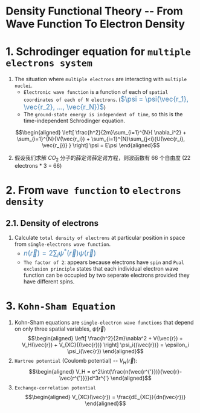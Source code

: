 # Density Functional Theory -- From Wave Function To Electron Density


# 1. Schrodinger equation for `multiple electrons system`
1. The situation where `multiple electrons` are interacting with `multiple nuclei`.
    - `Electronic wave function` is a function of each of `spatial coordinates of each of N electrons`. (<font color="steelblue" size="4">$\psi = \psi(\vec{r_1}, \vec{r_2}, ..., \vec{r_N})$</font>)
    - The `ground-state energy is independent of time`, so this is the time-independent Schrodinger equation.

$$\begin{aligned}
\left[ \frac{h^2}{2m}\sum_{i=1}^{N}{ \nabla_i^2} + \sum_{i=1}^{N}{V(\vec{r_i}) + \sum_{i=1}^{N}\sum_{j<i}{U(\vec{r_i}, \vec{r_j})} } \right] \psi = E\psi
\end{aligned}$$

2. 假设我们求解 $CO_2$ 分子的薛定谔薛定谔方程，则波函数有 66 个自由度 (22 electrons * 3 = 66)


# 2. From `wave function` to `electrons density`
## 2.1. Density of electrons
1. Calculate `total density of electrons` at particular position in space from `single-electrons wave function`.
    - <font color="steelblue" size="4">$n(\vec{r}) = 2\sum_{i}{\psi^*(\vec{r})\psi(\vec{r})}$</font>
    - `The factor of 2`: appears because electrons have `spin` and `Pual exclusion principle` states that each individual electron wave function can be occupied by two seperate electrons provided they have different spins.

# 3. `Kohn-Sham Equation`
1. Kohn-Sham equations are `single-electron wave functions` that depend on only three spatial variables, $\psi{(\vec{r})}$
$$\begin{aligned}
\left[ 
    \frac{h^2}{2m}\nabla^2 + V(\vec{r}) + V_H(\vec{r}) + V_{XC}{(\vec{r})}
\right] \psi_i{(\vec{r})} = \epsilon_i \psi_i(\vec{r})
\end{aligned}$$
2. `Hartree potential` (Coulomb potential) -- $V_H{(\vec{r})}$:
$$\begin{aligned}
V_H = e^2\int{\frac{n(\vec{r^{'}})}{\vec{r}-\vec{r^{'}}}}d^3r^{'}
\end{aligned}$$
3. `Exchange-correlation potential`
$$\begin{aligned}
V_{XC}(\vec{r}) = \frac{dE_{XC}}{dn(\vec{r})}
\end{aligned}$$